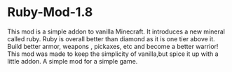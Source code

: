 # Ruby-Mod-1.8
This mod is a simple addon to vanilla Minecraft. It introduces a new mineral called ruby. Ruby is overall better than diamond as it is one tier above it. Build better armor, weapons , pickaxes, etc and become a better warrior! This mod was made to keep the simplicity of vanilla,but spice it up with a little addon. A simple mod for a simple game.
